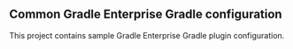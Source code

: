 ## Common Gradle Enterprise Gradle configuration

This project contains sample Gradle Enterprise Gradle plugin configuration.